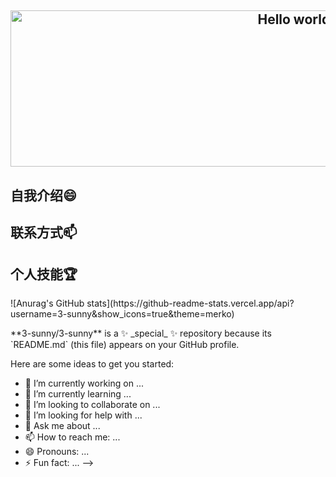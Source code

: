 <html>  
  <h2 align="center">
<a href="https://postimg.cc/hQTmxBnn">
<img border="0" src="https://i.postimg.cc/WzfwBNfd/0-B392-CF9-E08-DB688-C9-B618412-C167966.jpg" alt="Hello world,I'm Sunny" width="1000" height="250"></a>
</h2>  
<h2>自我介绍😄</h2>  
<h2>联系方式📫</h2>
<h2>个人技能🏆</h2>  
<p>![Anurag's GitHub stats](https://github-readme-stats.vercel.app/api?username=3-sunny&show_icons=true&theme=merko)</p>  
</html>
  **3-sunny/3-sunny** is a ✨ _special_ ✨ repository because its `README.md` (this file) appears on your GitHub profile.

Here are some ideas to get you started:

- 🔭 I’m currently working on ...
- 🌱 I’m currently learning ...
- 👯 I’m looking to collaborate on ...
- 🤔 I’m looking for help with ...
- 💬 Ask me about ...
- 📫 How to reach me: ...
- 😄 Pronouns: ...
- ⚡ Fun fact: ...
-->

